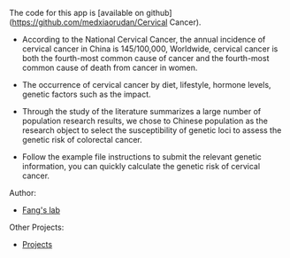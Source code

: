 The code for this app is [available on github](https://github.com/medxiaorudan/Cervical Cancer).

+ According to the National Cervical Cancer, the annual incidence of cervical cancer in China is 145/100,000, Worldwide, cervical cancer is both the fourth-most common cause of cancer and the fourth-most common cause of death from cancer in women.

+ The occurrence of cervical cancer by diet, lifestyle, hormone levels, genetic factors such as the impact.

+ Through the study of the literature summarizes a large number of population research results, we chose to Chinese population as the research object to select the susceptibility of genetic loci to assess the genetic risk of colorectal cancer.

+ Follow the example file instructions to submit the relevant genetic information, you can quickly calculate the genetic risk of cervical cancer.

Author:
+ <a href="http://www.big.ac.cn/yjdw/kyxmz/200907/t20090723_2185492.html" target=" blank">Fang's lab</a>

Other Projects:
+ <a href="https://medxiaorudan.shinyapps.io/Cervical Cancer/" target=" blank">Projects</a>
